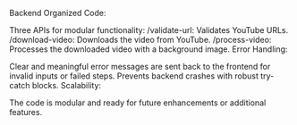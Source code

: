 Backend
Organized Code:

Three APIs for modular functionality:
/validate-url: Validates YouTube URLs.
/download-video: Downloads the video from YouTube.
/process-video: Processes the downloaded video with a background image.
Error Handling:

Clear and meaningful error messages are sent back to the frontend for invalid inputs or failed steps.
Prevents backend crashes with robust try-catch blocks.
Scalability:

The code is modular and ready for future enhancements or additional features.
